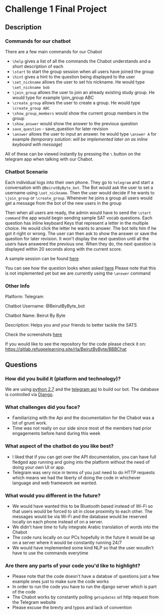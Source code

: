 # Challenge 1 Final Project

## Description

### Commands for our chatbot
There are a few  main commands for our Chabot
* `\help` gives a list of all the commands the Chabot understands and a short description of each
* `\start` to start the group session when all users have joined the group
* `\hint` gives a hint to the question being displayed to the user
* `\set_nickname` allows the user to set his nickname. He would type `\set_nickname bob`
* `\join_group` allows the user to join an already existing study group. He would type for example \join_group ABC
* `\create_group` allows the user to create a group. He would type `\create_group ABC`
* `\show_group_members` would show the current group members in the group
* `\show_answer` would show the answer to the previous question
* `save_question` - save_question for later revision
* `\answer` allows the user to input an answer. he would type `\answer A` for example *(temporary solution: will be implemented later on as inline keyboard with message)*

All of these can be viewed instantly by pressing the `\` button on the telegram app when talking with our Chabot.

### Chatbot Scenario

Each individual logs into their own phone. They go to `telegram` and start a conversation with `@BeirutByByte_bot`. The Bot would ask the user to set a username using `\set_nickname`. Then the user would decide if he wants to `\join_group` or `\create_group`. Whenever he joins a group all users would get a message from the bot of the new users in the group

Then when all users are ready, the admin would have to send the `\start command` the app would begin sending sample SAT vocab questions. Each question has inline keyboard Keys that represent a letter in the multiple choice. He would click the letter he wants to answer. The bot tells him if he got it right or wrong. The user can then ask to show the answer or save the question for later revision. It won't display the next question until all the users have answered the previous one. When they do, the next question is displayed within 20 seconds along with the current score.

A sample session can be found [here](https://gitlab.refugeelearning.site/rla/BeirutByByte/team-template/blob/master/challenge1/Project/Visual%20Aid/Session/Session%20with%20test.PNG)

You can see how the question looks when asked [here](https://gitlab.refugeelearning.site/rla/BeirutByByte/team-template/blob/master/challenge1/Project/Visual%20Aid/Screenshots/Sample%20Question.jpg) Please note that this is not implemented yet but we are currently using the `\answer` command


### Other Info
Platform: Telegram

Chatbot Username: @BeirutByByte_bot

Chatbot Name: Beirut By Byte

Description: Helps you and your friends to better tackle the SATS


Check the screenshots [here](https://gitlab.refugeelearning.site/rla/BeirutByByte/team-template/tree/master/challenge1/Project/Visual%20Aid/Screenshots)

If you would like to see the repository for the code please check it on:
https://gitlab.refugeelearning.site/rla/BeirutByByte/BBBChat


## Questions

### How did you build it (platform and technology)?

We are using [python 2.7](https://www.python.org/download/releases/2.7/) and the [telegram api](https://core.telegram.org/bots/api) to build our bot. The database is controlled via [Django](https://www.djangoproject.com/).

### What challenges did you face?

* Familiarizing with the Api and the documentation for the Chabot was a lot of grunt work.
* Time was not really on our side since most of the members had prior engagements before hand during this week

### What aspect of the chatbot do you like best?

* I liked that if you can get over the API documentation, you can have full fledged app running and going into the platform without the need of doing your own UI or app.
* Telegram was very nice in terms of you just need to do HTTP requests which means we had the liberty of doing the code in whichever language and web framework we wanted.


### What would you different in the future?

* We would have wanted this to be Bluetooth based instead of Wi-Fi so that users would be forced to sit in close proximity to each other. The messages would be via Wi-Fi and the database would be reserved locally on each phone instead of on a server.
* We didn't have time to fully integrate Arabic translation of words into the Chabot
* The code runs locally on our PCs hopefully in the future it would be up on a server where it would be constantly running 24/7
* We would have implemented some kind NLP so that the user woudln't have to use the commands everytime


### Are there any parts of your code you'd like to highlight?
* Please note that the code doesn't have a databse of questions just a few example ones just to make sure the code works
* In order to run the code you have to run the django server which is part of the code
* The Chabot works by constantly polling `getupdates` url http request from the Telegram website
* Please excuse the brevty and typos and lack of convention
